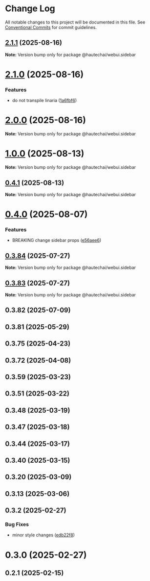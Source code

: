 # Change Log

All notable changes to this project will be documented in this file.
See [Conventional Commits](https://conventionalcommits.org) for commit guidelines.

## [2.1.1](https://github.com/HautechAI/webui/compare/@hautechai/webui.sidebar@2.1.0...@hautechai/webui.sidebar@2.1.1) (2025-08-16)

**Note:** Version bump only for package @hautechai/webui.sidebar

# [2.1.0](https://github.com/HautechAI/webui/compare/@hautechai/webui.sidebar@1.0.0...@hautechai/webui.sidebar@2.1.0) (2025-08-16)

### Features

- do not transpile linaria ([1a6fbf6](https://github.com/HautechAI/webui/commit/1a6fbf6353a0e5028040006b5045170cf83f1ba0))

# [2.0.0](https://github.com/HautechAI/webui/compare/@hautechai/webui.sidebar@1.0.0...@hautechai/webui.sidebar@2.0.0) (2025-08-16)

**Note:** Version bump only for package @hautechai/webui.sidebar

# [1.0.0](https://github.com/HautechAI/webui/compare/@hautechai/webui.sidebar@0.4.1...@hautechai/webui.sidebar@1.0.0) (2025-08-13)

**Note:** Version bump only for package @hautechai/webui.sidebar

## [0.4.1](https://github.com/HautechAI/webui/compare/@hautechai/webui.sidebar@0.4.0...@hautechai/webui.sidebar@0.4.1) (2025-08-13)

**Note:** Version bump only for package @hautechai/webui.sidebar

# [0.4.0](https://github.com/HautechAI/webui/compare/@hautechai/webui.sidebar@0.3.84...@hautechai/webui.sidebar@0.4.0) (2025-08-07)

### Features

- BREAKING change sidebar props ([e56aee6](https://github.com/HautechAI/webui/commit/e56aee66dc5853b364f5f7081a56e0756e946ee7))

## [0.3.84](https://github.com/HautechAI/webui/compare/@hautechai/webui.sidebar@0.3.83...@hautechai/webui.sidebar@0.3.84) (2025-07-27)

**Note:** Version bump only for package @hautechai/webui.sidebar

## [0.3.83](https://github.com/HautechAI/webui/compare/@hautechai/webui.sidebar@0.3.82...@hautechai/webui.sidebar@0.3.83) (2025-07-27)

**Note:** Version bump only for package @hautechai/webui.sidebar

## 0.3.82 (2025-07-09)

## 0.3.81 (2025-05-29)

## 0.3.75 (2025-04-23)

## 0.3.72 (2025-04-08)

## 0.3.59 (2025-03-23)

## 0.3.51 (2025-03-22)

## 0.3.48 (2025-03-19)

## 0.3.47 (2025-03-18)

## 0.3.44 (2025-03-17)

## 0.3.40 (2025-03-15)

## 0.3.20 (2025-03-09)

## 0.3.13 (2025-03-06)

## 0.3.2 (2025-02-27)

### Bug Fixes

- minor style changes ([edb22f8](https://github.com/HautechAI/webui/commit/edb22f8a05e6b97b8f1f46dbd258e22498f6524b))

# 0.3.0 (2025-02-27)

## 0.2.1 (2025-02-15)
